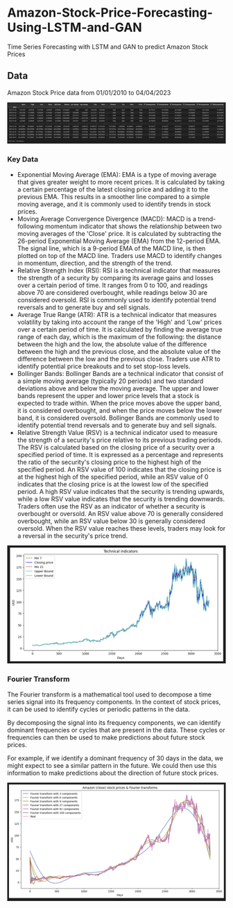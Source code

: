 # Amazon-Stock-Price-Forecasting-Using-LSTM-and-GAN
Time Series Forecasting with LSTM and GAN to predict Amazon Stock Prices

## Data

Amazon Stock Price data from 01/01/2010 to 04/04/2023

![AMZN](https://github.com/fola789/Amazon-Stock-Price-Forecasting-Using-LSTM-and-GAN/blob/master/amzndata.png)

### Key Data
- Exponential Moving Average (EMA): EMA is a type of moving average that gives greater weight to more recent prices. It is calculated by taking a certain percentage of the latest closing price and adding it to the previous EMA. This results in a smoother line compared to a simple moving average, and it is commonly used to identify trends in stock prices.
- Moving Average Convergence Divergence (MACD): MACD is a trend-following momentum indicator that shows the relationship between two moving averages of the 'Close' price. It is calculated by subtracting the 26-period Exponential Moving Average (EMA) from the 12-period EMA. The signal line, which is a 9-period EMA of the MACD line, is then plotted on top of the MACD line. Traders use MACD to identify changes in momentum, direction, and the strength of the trend.
- Relative Strength Index (RSI): RSI is a technical indicator that measures the strength of a security by comparing its average gains and losses over a certain period of time. It ranges from 0 to 100, and readings above 70 are considered overbought, while readings below 30 are considered oversold. RSI is commonly used to identify potential trend reversals and to generate buy and sell signals.
- Average True Range (ATR): ATR is a technical indicator that measures volatility by taking into account the range of the 'High' and 'Low' prices over a certain period of time. It is calculated by finding the average true range of each day, which is the maximum of the following: the distance between the high and the low, the absolute value of the difference between the high and the previous close, and the absolute value of the difference between the low and the previous close. Traders use ATR to identify potential price breakouts and to set stop-loss levels.
- Bollinger Bands: Bollinger Bands are a technical indicator that consist of a simple moving average (typically 20 periods) and two standard deviations above and below the moving average. The upper and lower bands represent the upper and lower price levels that a stock is expected to trade within. When the price moves above the upper band, it is considered overbought, and when the price moves below the lower band, it is considered oversold. Bollinger Bands are commonly used to identify potential trend reversals and to generate buy and sell signals.
- Relative Strength Value (RSV) is a technical indicator used to measure the strength of a security's price relative to its previous trading periods. The RSV is calculated based on the closing price of a security over a specified period of time. It is expressed as a percentage and represents the ratio of the security's closing price to the highest high of the specified period. An RSV value of 100 indicates that the closing price is at the highest high of the specified period, while an RSV value of 0 indicates that the closing price is at the lowest low of the specified period. A high RSV value indicates that the security is trending upwards, while a low RSV value indicates that the security is trending downwards. Traders often use the RSV as an indicator of whether a security is overbought or oversold. An RSV value above 70 is generally considered overbought, while an RSV value below 30 is generally considered oversold. When the RSV value reaches these levels, traders may look for a reversal in the security's price trend.

![Technical Indicators](https://github.com/fola789/Amazon-Stock-Price-Forecasting-Using-LSTM-and-GAN/blob/master/technicalIndicators.png)

### Fourier Transform
The Fourier transform is a mathematical tool used to decompose a time series signal into its frequency components. In the context of stock prices, it can be used to identify cycles or periodic patterns in the data.

By decomposing the signal into its frequency components, we can identify dominant frequencies or cycles that are present in the data. These cycles or frequencies can then be used to make predictions about future stock prices.

For example, if we identify a dominant frequency of 30 days in the data, we might expect to see a similar pattern in the future. We could then use this information to make predictions about the direction of future stock prices.

![Fourier Transform](https://github.com/fola789/Amazon-Stock-Price-Forecasting-Using-LSTM-and-GAN/blob/master/fourierTransform.png)